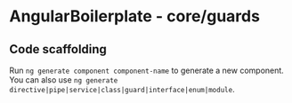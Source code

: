 # AngularBoilerplate - core/guards

## Code scaffolding

Run `ng generate component component-name` to generate a new component. You can also use `ng generate directive|pipe|service|class|guard|interface|enum|module`.